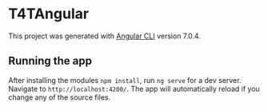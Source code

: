 # T4TAngular

This project was generated with [Angular CLI](https://github.com/angular/angular-cli) version 7.0.4.

## Running the app


After installing the modules `npm install`, run `ng serve` for a dev server. Navigate to `http://localhost:4200/`. The app will automatically reload if you change any of the source files.
